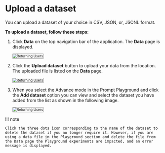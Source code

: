 # **Upload a dataset**

You can upload a dataset of your choice in CSV, JSON, or, JSONL format.

**To upload a dataset, follow these steps**:

1. Click **Data** on the top navigation bar of the application. The **Data** page is displayed.

    <img src="../images/returning-users.png" alt="Returning Users" title="Returning Users" style="border: 1px solid gray; zoom:80%;">

    

1. Click the **Upload dataset** button to upload your data from the location. The uploaded file is listed on the **Data** page.

    <img src="../images/returning-users.png" alt="Returning Users" title="Returning Users" style="border: 1px solid gray; zoom:80%;">


1. When you select the Advance mode in the Prompt Playground and click the **Add dataset** option you can view and select the dataset you have added from the list as shown in the following image.

    <img src="../images/returning-users.png" alt="Returning Users" title="Returning Users" style="border: 1px solid gray; zoom:80%;">

!!! note

    Click the three dots icon corresponding to the name of the dataset to delete the dataset if you no longer require it. However, if you are using a data file in the Playground section and delete the file from the Data page the Playground experiments are impacted, and an error message is displayed.

